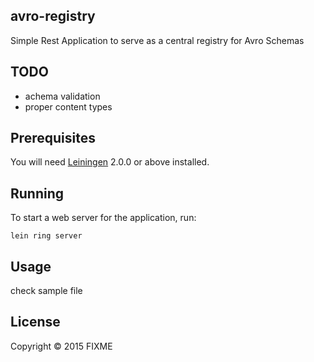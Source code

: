 ## avro-registry

Simple Rest Application to serve as a central registry for Avro Schemas


## TODO
* achema validation
* proper content types

## Prerequisites

You will need [Leiningen][] 2.0.0 or above installed.

[leiningen]: https://github.com/technomancy/leiningen

## Running

To start a web server for the application, run:

    lein ring server


## Usage

check sample file



## License

Copyright © 2015 FIXME
